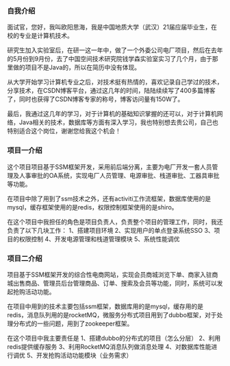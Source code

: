 ### 自我介绍

面试官，您好，我叫欧阳思海，我是中国地质大学（武汉）21届应届毕业生，在校的专业是计算机技术。

研究生加入实验室后，在研一这一年中，做了一个外委公司电厂项目，然后在去年的5月份到9月份，去了中国空间技术研究院钱学森实验室实习了几个月，由于那里做的项目不是Java的，所以在简历中没有体现。

从大学开始学习计算机专业之后，对技术挺有热情的，喜欢记录自己学过的技术，分享技术，在CSDN博客平台，通过这几年的时间，陆陆续续写了400多篇博客了，同时也获得了CSDN博客专家的称号，博客访问量有150W了。

最后，我通过这几年的学习，对于计算机的基础知识掌握的还可以，对于计算机网络，Java相关的技术，数据库等方面有深入学习，我也特别想去贵公司，自己也特别适合这个岗位，谢谢您给我这个机会！

### 项目一介绍

这个项目项目基于SSM框架开发，采用前后端分离，主要为电厂开发一套人员管理及人事审批的OA系统，实现电厂人员管理、电源审批、栈道审批、工器具审批等功能。

在项目中除了用到了ssm技术之外，还有activiti工作流框架，数据库使用的是mysql，缓存框架使用的是redis，权限控制框架使用的是shiro。

在这个项目中我担任的角色是项目负责人，负责整个项目的管理工作，同时，我还负责了以下几块工作：
1、搭建项目环境
2、实现用户的单点登录系统SSO
3、项目的权限控制
4、开发电源管理和栈道管理模块
5、系统性能调优


### 项目二介绍

项目基于SSM框架开发的综合性电商网站，实现会员商城浏览下单、商家入驻商城出售商品、管理员后台管理商品、订单、搜索及会员等功能，同时，系统可以发起抢购活动功能。

在项目中用到的技术主要包括ssm框架，数据库用的是mysql，缓存用的是redis，消息队列用的是rocketMQ，微服务分布式项目用到了dubbo框架，对于处理分布式的一些问题，用到了zookeeper框架。

在这个项目中我主要责任是
1、搭建dubbo的分布式的项目（怎么分层）
2、利用redis提供缓存服务
3、利用RocketMQ消息队列做消息处理
4、对数据库性能进行调优
5、开发抢购活动功能模块（业务需求）